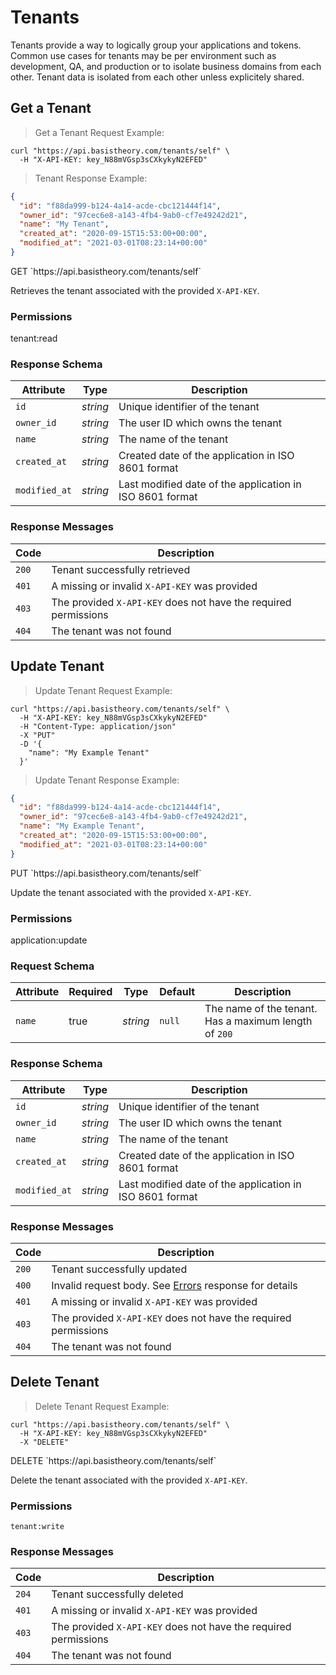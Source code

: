 # Tenants

Tenants provide a way to logically group your applications and tokens. Common use cases for tenants may be per environment such as development, QA, and production or to isolate business domains from each other. Tenant data is isolated from each other unless explicitely shared.

## Get a Tenant

> Get a Tenant Request Example:

```shell
curl "https://api.basistheory.com/tenants/self" \
  -H "X-API-KEY: key_N88mVGsp3sCXkykyN2EFED"
```

> Tenant Response Example:

```json
{
  "id": "f88da999-b124-4a14-acde-cbc121444f14",
  "owner_id": "97cec6e8-a143-4fb4-9ab0-cf7e49242d21",
  "name": "My Tenant",
  "created_at": "2020-09-15T15:53:00+00:00",
  "modified_at": "2021-03-01T08:23:14+00:00"
}
```

<span class="http-method get">
  <span class="box-method">GET</span>
  `https://api.basistheory.com/tenants/self`
</span>

Retrieves the tenant associated with the provided `X-API-KEY`.

### Permissions

<p class="scopes">
  <span class="scope">tenant:read</span>
</p>

### Response Schema

Attribute | Type | Description
--------- | ---- | -----------
`id` | *string* | Unique identifier of the tenant
`owner_id` | *string* | The user ID which owns the tenant
`name` | *string* | The name of the tenant
`created_at` | *string* | Created date of the application in ISO 8601 format
`modified_at` | *string* | Last modified date of the application in ISO 8601 format

### Response Messages

Code | Description
---- | -----------
`200` | Tenant successfully retrieved
`401` | A missing or invalid `X-API-KEY` was provided
`403` | The provided `X-API-KEY` does not have the required permissions
`404` | The tenant was not found


## Update Tenant

> Update Tenant Request Example:

```shell
curl "https://api.basistheory.com/tenants/self" \
  -H "X-API-KEY: key_N88mVGsp3sCXkykyN2EFED"
  -H "Content-Type: application/json"
  -X "PUT"
  -D '{
    "name": "My Example Tenant"
  }'
```

> Update Tenant Response Example:

```json
{
  "id": "f88da999-b124-4a14-acde-cbc121444f14",
  "owner_id": "97cec6e8-a143-4fb4-9ab0-cf7e49242d21",
  "name": "My Example Tenant",
  "created_at": "2020-09-15T15:53:00+00:00",
  "modified_at": "2021-03-01T08:23:14+00:00"
}
```

<span class="http-method put">
  <span class="box-method">PUT</span>
  `https://api.basistheory.com/tenants/self`
</span>

Update the tenant associated with the provided `X-API-KEY`.

### Permissions

<p class="scopes">
  <span class="scope">application:update</span>
</p>

### Request Schema

Attribute | Required | Type | Default | Description
--------- | -------- | ---- | ------- | -----------
`name` | true | *string* | `null` | The name of the tenant. Has a maximum length of `200`

### Response Schema

Attribute | Type | Description
--------- | ---- | -----------
`id` | *string* | Unique identifier of the tenant
`owner_id` | *string* | The user ID which owns the tenant
`name` | *string* | The name of the tenant
`created_at` | *string* | Created date of the application in ISO 8601 format
`modified_at` | *string* | Last modified date of the application in ISO 8601 format

### Response Messages

Code | Description
---- | -----------
`200` | Tenant successfully updated
`400` | Invalid request body. See [Errors](#errors) response for details
`401` | A missing or invalid `X-API-KEY` was provided
`403` | The provided `X-API-KEY` does not have the required permissions
`404` | The tenant was not found


## Delete Tenant

> Delete Tenant Request Example:

```shell
curl "https://api.basistheory.com/tenants/self" \
  -H "X-API-KEY: key_N88mVGsp3sCXkykyN2EFED"
  -X "DELETE"
```

<span class="http-method delete">
  <span class="box-method">DELETE</span>
  `https://api.basistheory.com/tenants/self`
</span>

Delete the tenant associated with the provided `X-API-KEY`.

### Permissions

`tenant:write`

### Response Messages

Code | Description
---- | -----------
`204` | Tenant successfully deleted
`401` | A missing or invalid `X-API-KEY` was provided
`403` | The provided `X-API-KEY` does not have the required permissions
`404` | The tenant was not found
